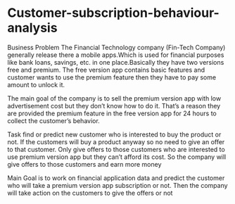 # Customer-subscription-behaviour-analysis
Business Problem
The Financial Technology company (Fin-Tech Company) generally release there a mobile apps.Which is used for financial purposes like bank loans, savings, etc. in one place.Basically they have two versions free and premium. The free version app contains basic features and customer wants to use the premium feature then they have to pay some amount to unlock it.

The main goal of the company is to sell the premium version app with low advertisement cost but they don’t know how to do it. That’s a reason they are provided the premium feature in the free version app for 24 hours to collect the customer’s behavior.

Task
find or predict new customer who is interested to buy the product or not. If the customers will buy a product anyway so no need to give an offer to that customer. Only give offers to those customers who are interested to use premium version app but they can’t afford its cost. So the company will give offers to those customers and earn more money

Main Goal is to work on financial application data and predict the customer who will take a premium version app subscription or not. Then the company will take action on the customers to give the offers or not
